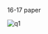 
16-17 paper 

![q1](https://github.com/HW-Computer-Science-Society/F28DM/edit/main/past-papers/images/16-17-1.png?raw=true)
